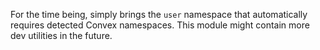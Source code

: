 For the time being, simply brings the `user` namespace that automatically
requires detected Convex namespaces. This module might contain more dev
utilities in the future.
